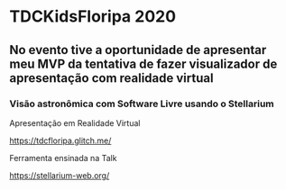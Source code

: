 # TDCKidsFloripa 2020


## No evento tive a oportunidade de apresentar meu MVP da tentativa de fazer visualizador de apresentação com realidade virtual

### Visão astronômica com Software Livre usando o Stellarium


Apresentação em Realidade Virtual

https://tdcfloripa.glitch.me/


Ferramenta ensinada na Talk

https://stellarium-web.org/
